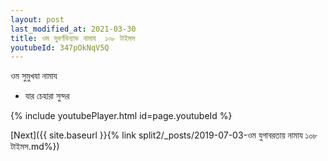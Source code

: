 ```yaml
---
layout: post
last_modified_at: 2021-03-30
title: ওম সুবর্ণবিন্যাভ নামায  ১০৮ টাইমস
youtubeId: 347pOkNqV5Q
---
```

 
 
 ওম সুমুখযা নামায  
 
 -  যার চেহারা সুন্দর 
 
  
 
  
 
 
 
 
 
 


{% include youtubePlayer.html id=page.youtubeId %}
 
[Next]({{ site.baseurl }}{% link  split2/_posts/2019-07-03-ওম যুগাবরতায় নামায ১০৮ টাইমস.md%})
 
